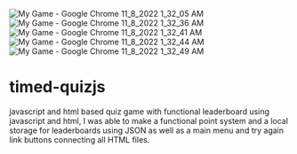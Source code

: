 ![My Game - Google Chrome 11_8_2022 1_32_05 AM](https://user-images.githubusercontent.com/106408898/200514430-b12a1def-fee6-4928-b364-86de89d7fb97.png)
![My Game - Google Chrome 11_8_2022 1_32_36 AM](https://user-images.githubusercontent.com/106408898/200514466-6b27e934-5022-4ead-ab04-20d9a884c68c.png)
![My Game - Google Chrome 11_8_2022 1_32_41 AM](https://user-images.githubusercontent.com/106408898/200514489-ee850d11-5341-47cd-b87e-c925dcd9edbb.png)
![My Game - Google Chrome 11_8_2022 1_32_44 AM](https://user-images.githubusercontent.com/106408898/200514508-9cdac10e-c3f5-4fdc-985c-15e538531d84.png)
![My Game - Google Chrome 11_8_2022 1_32_49 AM](https://user-images.githubusercontent.com/106408898/200514521-e37042b5-f869-4fa3-94a6-f785afc52520.png)
# timed-quizjs
javascript and html based quiz game with functional leaderboard
using javascript and html, I was able to make a functional point system and a local storage for leaderboards using JSON as well as a main menu and try again link buttons connecting all HTML files. 
